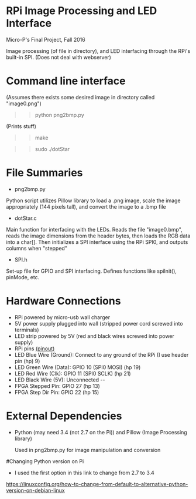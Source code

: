 # RPi Image Processing and LED Interface
Micro-P's Final Project, Fall 2016

Image processing (of file in directory), and LED interfacing through the RPi's built-in SPI. (Does not deal with webserver)

# Command line interface
(Assumes there exists some desired image in directory called "image0.png")

 >> python png2bmp.py

(Prints stuff)

 >> make

 >> sudo ./dotStar

# File Summaries
* png2bmp.py 
 
 Python script utilizes Pillow library to load a .png image, scale the image appropriately (144 pixels tall), and convert the image to a .bmp file

* dotStar.c
 
 Main function for interfacing with the LEDs. Reads the file "image0.bmp", reads the image dimensions from the header bytes, then loads the RGB data into a char[]. Then initializes a SPI interface using the RPi SPI0, and outputs columns when "stepped"

* SPI.h
 
 Set-up file for GPIO and SPI interfacing. Defines functions like spiInit(), pinMode, etc.

# Hardware Connections
* RPi powered by micro-usb wall charger
* 5V power supply plugged into wall (stripped power cord screwed into terminals)
* LED strip powered by 5V (red and black wires screwed into power supply)
* RPi pins [(pinout)](https://az835927.vo.msecnd.net/sites/iot/Resources/images/PinMappings/RP2_Pinout.png)
 * LED Blue Wire (Ground): Connect to any ground of the RPi (I use header pin (hp) 9)
 * LED Green Wire (Data): GPIO 10 (SPI0 MOSI) (hp 19)
 * LED Red Wire (Clk): GPIO 11 (SPI0 SCLK) (hp 21)
 * LED Black Wire (5V): Unconnected --
 * FPGA Stepped Pin: GPIO 27 (hp 13)
 * FPGA Step Dir Pin: GPIO 22 (hp 15)

# External Dependencies
* Python (may need 3.4 (not 2.7 on the Pi)) and Pillow (Image Processing library)

  Used in png2bmp.py for image manipulation and conversion

 #Changing Python version on Pi
 * I used the first option in this link to change from 2.7 to 3.4

 https://linuxconfig.org/how-to-change-from-default-to-alternative-python-version-on-debian-linux